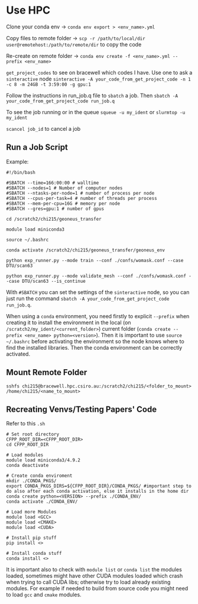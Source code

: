 # Use HPC

Clone your conda env -> `conda env export > <env_name>.yml`

Copy files to remote folder -> `scp -r /path/to/local/dir user@remotehost:/path/to/remote/dir` to copy the code

Re-create on remote folder -> `conda env create -f <env_name>.yml --prefix <env_name>`

`get_project_codes` to see on bracewell which codes I have. 
Use one to ask a `sinteractive` node `sinteractive -A your_code_from_get_project_code -n 1 -c 8 -m 24GB -t 3:59:00 -g gpu:1`

Follow the instructions in run_job.q file to `sbatch` a job.
Then `sbatch -A your_code_from_get_project_code run_job.q`

To see the job running or in the queue `squeue -u my_ident` or `slurmtop -u my_ident`

`scancel job_id` to cancel a job

## Run a Job Script

Example:
```
#!/bin/bash

#SBATCH --time=166:00:00 # walltime
#SBATCH --nodes=1 # Number of computer nodes
#SBATCH --ntasks-per-node=1 # number of process per node
#SBATCH --cpus-per-task=4 # number of threads per process
#SBATCH --mem-per-cpu=16G # memory per node
#SBATCH --gres=gpu:1 # number of gpus

cd /scratch2/chi215/geoneus_transfer

module load miniconda3

source ~/.bashrc

conda activate /scratch2/chi215/geoneus_transfer/geoneus_env

python exp_runner.py --mode train --conf ./confs/womask.conf --case DTU/scan63

python exp_runner.py --mode validate_mesh --conf ./confs/womask.conf --case DTU/scan63 --is_continue
```
With `#SBATCH` you can set the settings of the `sinteractive` node, so you can just run the command `sbatch -A your_code_from_get_project_code run_job.q`.

When using a `conda` environment, you need firstly to explicit `--prefix` when creating it to install the environment in the local (on `/scratch2/my_ident/<current_folder>`) current folder (`conda create --prefix <env_name> python=<version>`).
Then it is important to use `source ~/.bashrc` before activating the environment so the node knows where to find the installed libraries. Then the conda environment can be correctly activated.

## Mount Remote Folder

`sshfs chi215@bracewell.hpc.csiro.au:/scratch2/chi215/<folder_to_mount> /home/chi215/<name_to_mount>`

## Recreating Venvs/Testing Papers' Code

Refer to this `.sh`
```
# Set root directory
CFPP_ROOT_DIR=<CFPP_ROOT_DIR>
cd CFPP_ROOT_DIR

# Load modules
module load miniconda3/4.9.2
conda deactivate

# Create conda enviroment
mkdir ./CONDA_PKGS/
export CONDA_PKGS_DIRS=${CFPP_ROOT_DIR}/CONDA_PKGS/ #important step to do also after each conda activation, else it installs in the home dir
conda create python=<VERSION> --prefix ./CONDA_ENV/
conda activate ./CONDA_ENV/

# Load more Modules
module load <GCC>
module load <CMAKE>
module load <CUDA>

# Install pip stuff
pip install <>

# Install conda stuff
conda install <>
```

It is important also to check with `module list` or `conda list` the modules loaded, sometimes might have other CUDA modules loaded which crash when trying to call CUDA libs; otherwise try to load already existing modules. For example if needed to build from source code you might need to load `gcc` and `cmake` modules.

